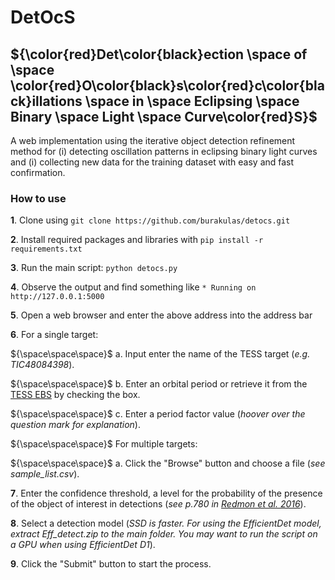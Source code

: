 # DetOcS #


  
## **${\color{red}Det\color{black}ection \space of \space \color{red}O\color{black}s\color{red}c\color{black}illations \space in \space Eclipsing \space Binary \space Light \space Curve\color{red}S}$** ##


A web implementation using the iterative object detection refinement method for (i) detecting oscillation patterns in eclipsing binary light curves and (i) collecting new data for the training dataset with easy and fast confirmation.


### How to use ###

**1**. Clone using `git clone https://github.com/burakulas/detocs.git` 

**2**. Install required packages and libraries with `pip install -r requirements.txt`

**3**. Run the main script: `python detocs.py`

**4**. Observe the output and find something like `* Running on http://127.0.0.1:5000`

**5**. Open a web browser and enter the above address into the address bar

**6**. For a single target:

${\space\space\space}$ a. Input enter the name of the TESS target (*e.g. TIC48084398*).

${\space\space\space}$   b. Enter an orbital period or retrieve it from the [TESS EBS](https://tessebs.villanova.edu) by checking the box.

${\space\space\space}$   c. Enter a period factor value (*hoover over the question mark for explanation*).

   
${\space\space\space}$ For multiple targets:

${\space\space\space}$   a. Click the "Browse" button and choose a file (*see sample_list.csv*).



**7**. Enter the confidence threshold, a level for the probability of the presence of the object of interest in detections (*see p.780 in [Redmon et al. 2016](https://www.cv-foundation.org/openaccess/content_cvpr_2016/papers/Redmon_You_Only_Look_CVPR_2016_paper.pdf)*).


**8**. Select a detection model (*SSD is faster. For using the EfficientDet model, extract Eff_detect.zip to the main folder. You may want to run the script on a GPU when using EfficientDet D1*).
  
**9**. Click the "Submit" button to start the process.
